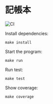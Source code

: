 # 記帳本

![CI](https://github.com/jason-ntu/Accounting/actions/workflows/CI.yml/badge.svg)

Install dependencies:
```
make install
```

Start the program:
```
make run
```

Run test:
```
make test
```

Show coverage:
```
make coverage
```